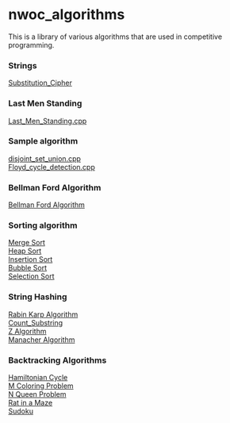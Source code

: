 # nwoc_algorithms
This is a library of various algorithms that are used in competitive programming.



### Strings
[Substitution_Cipher](Algorithms/Substitution_Cipher)

### Last Men Standing
[Last_Men_Standing.cpp](Algorithms/Last_Men_Standing)

### Sample algorithm
[disjoint_set_union.cpp](Algorithms/disjoint_set_union.cpp) <br />
[Floyd_cycle_detection.cpp](Algorithms/Linked_List/Floyd_cycle_detection.cpp)


### Bellman Ford Algorithm
 [Bellman Ford Algorithm](Bellman_Ford/BellmanFord.cpp)

### Sorting algorithm 
[Merge Sort](Algorithms/Sorting/merge_sort.cpp) <br/>
[Heap Sort](Algorithms/Sorting/heap_sort.cpp)<br/>
[Insertion Sort](Algorithms/Sorting/insertion_sort.cpp) <br/>
[Bubble Sort](Algorithms/Sorting/bubble_sort.cpp) <br/>
[Selection Sort](Algorithms/Sorting/selection_sort.cpp)

### String Hashing
[Rabin Karp Algorithm](Algorithms/String_Hashing/rabin_karp.cpp)<br/>
[Count_Substring](Algorithms/String_Hashing/count_substr.cpp) <br/>
[Z Algorithm](Algorithms/String_Hashing/z-algorithm.cpp)<br/>
[Manacher Algorithm](Algorithms/String_Hashing/manacher.cpp) <br/>

### Backtracking Algorithms
[Hamiltonian Cycle](https://github.com/SubhradeepSS/nwoc_algorithms/blob/master/Algorithms/Backtracking/Hamiltonian%20Cycle.cpp)<br/>
[M Coloring Problem](https://github.com/SubhradeepSS/nwoc_algorithms/blob/master/Algorithms/Backtracking/M%20Coloring%20Problem.cpp)<br/>
[N Queen Problem](https://github.com/SubhradeepSS/nwoc_algorithms/blob/master/Algorithms/Backtracking/N%20Queen%20Problem.cpp)<br/>
[Rat in a Maze](https://github.com/SubhradeepSS/nwoc_algorithms/blob/master/Algorithms/Backtracking/Rat%20in%20a%20Maze.cpp)<br/>
[Sudoku](https://github.com/SubhradeepSS/nwoc_algorithms/blob/master/Algorithms/Backtracking/Sudoku.cpp)
